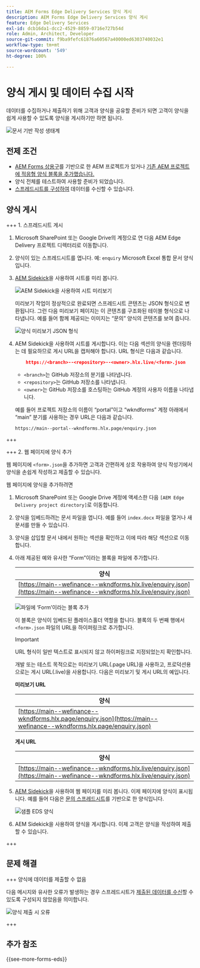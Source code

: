 ```yaml
---
title: AEM Forms Edge Delivery Services 양식 게시
description: AEM Forms Edge Delivery Services 양식 게시
feature: Edge Delivery Services
exl-id: dcb16da1-dcc2-4529-8859-0716e727b54d
role: Admin, Architect, Developer
source-git-commit: f9ba9fefc61876a60567a40000ed6303740032e1
workflow-type: tm+mt
source-wordcount: '549'
ht-degree: 100%

---
```


# 양식 게시 및 데이터 수집 시작

데이터를 수집하거나 제출하기 위해 고객과 양식을 공유할 준비가 되면 고객이 양식을 쉽게 사용할 수 있도록 양식을 게시하기만 하면 됩니다.

![문서 기반 작성 생태계](/help/edge/assets/document-based-authoring-workflow-publish-form.png)

## 전제 조건

* [AEM Forms 상용구](/help/edge/docs/forms/tutorial.md#create-a-new-aem-project-pre-configured-with-adaptive-forms-block)를 기반으로 한 AEM 프로젝트가 있거나 [기존 AEM 프로젝트에 적응형 양식 블록을 추가했습니다.](/help/edge/docs/forms/tutorial.md#add-adaptive-forms-block-to-your-existing-aem-project)
* 양식 전체를 테스트하여 사용할 준비가 되었습니다.
* [스프레드시트를 구성하여](/help/edge/docs/forms/submit-forms.md) 데이터를 수신할 수 있습니다.


## 양식 게시

+++ 1. 스프레드시트 게시

1. Microsoft SharePoint 또는 Google Drive의 계정으로 연 다음 AEM Edge Delivery 프로젝트 디렉터리로 이동합니다.

1. 양식이 있는 스프레드시트를 엽니다. 예: `enquiry` Microsoft Excel 통합 문서 양식입니다.

1. [AEM Sidekick](https://www.aem.live/developer/tutorial#preview-and-publish-your-content)을 사용하여 시트를 미리 봅니다.

   ![AEM Sidekick을 사용하여 시트 미리보기](/help/edge/assets/preview-form.png)

   미리보기 작업이 정상적으로 완료되면 스프레드시트 콘텐츠는 JSON 형식으로 변환됩니다. 그런 다음 미리보기 페이지는 이 콘텐츠를 구조화된 테이블 형식으로 나타냅니다. 예를 들어 함께 제공되는 이미지는 “문의” 양식의 콘텐츠를 보여 줍니다.

   ![양식 미리보기 JSON 형식](/help/edge/assets/forms-preview-json-format.png)

1. AEM Sidekick을 사용하여 시트를 게시합니다. 이는 다음 섹션의 양식을 렌더링하는 데 필요하므로 게시 URL을 캡처해야 합니다. URL 형식은 다음과 같습니다.


   ```JSON
       https://<branch>--<repository>--<owner>.hlx.live/<form>.json
   ```

   * `<branch>`는 GitHub 저장소의 분기를 나타냅니다.
   * `<repository>`는 GitHub 저장소를 나타냅니다.
   * `<owner>`는 GitHub 저장소를 호스팅하는 GitHub 계정의 사용자 이름을 나타냅니다.

   예를 들어 프로젝트 저장소의 이름이 “portal”이고 “wkndforms” 계정 아래에서 “main” 분기를 사용하는 경우 URL은 다음과 같습니다.

   `https://main--portal--wkndforms.hlx.page/enquiry.json`

+++

+++ 2. 웹 페이지에 양식 추가

웹 페이지에 `<form>.json`을 추가하면 고객과 간편하게 상호 작용하여 양식 작성기에서 양식을 손쉽게 작성하고 제출할 수 있습니다.


웹 페이지에 양식을 추가하려면

1. Microsoft SharePoint 또는 Google Drive 계정에 액세스한 다음 `[AEM Edge Delivery project directory]`로 이동합니다.

1. 양식을 임베드하려는 문서 파일을 엽니다. 예를 들어 `index.docx` 파일을 열거나 새 문서를 만들 수 있습니다.

1. 양식을 삽입할 문서 내에서 원하는 섹션을 확인하고 이에 따라 해당 섹션으로 이동합니다.

1. 아래 제공된 예와 유사한 “Form”이라는 블록을 파일에 추가합니다.

   | 양식 |
   |---|
   | [https://main--wefinance--wkndforms.hlx.live/enquiry.json](https://main--wefinance--wkndforms.hlx.live/enquiry.json) |

   ![파일에 ‘Form’이라는 블록 추가](/help/edge/assets/enquiry-doc-to-embed-form.png)

   이 블록은 양식이 임베드된 플레이스홀더 역할을 합니다. 블록의 두 번째 행에서 `<form>.json` 파일의 URL을 하이퍼링크로 추가합니다.

   >[!IMPORTANT]
   >
   >
   > URL 형식이 일반 텍스트로 표시되지 않고 하이퍼링크로 지정되었는지 확인합니다.

   개발 또는 테스트 목적으로는 미리보기 URL(.page URL)을 사용하고, 프로덕션용으로는 게시 URL(.live)을 사용합니다. 다음은 미리보기 및 게시 URL의 예입니다.

   **미리보기 URL**

   | 양식 |
   |---|
   | [https://main--wefinance--wkndforms.hlx.page/enquiry.json](https://main--wefinance--wkndforms.hlx.page/enquiry.json) |


   **게시 URL**

   | 양식 |
   |---|
   | [https://main--wefinance--wkndforms.hlx.live/enquiry.json](https://main--wefinance--wkndforms.hlx.live/enquiry.json) |

1. [AEM Sidekick](https://www.aem.live/developer/tutorial#preview-and-publish-your-content)을 사용하여 웹 페이지를 미리 봅니다. 이제 페이지에 양식이 표시됩니다. 예를 들어 다음은 [문의 스프레드시트](https://docs.google.com/spreadsheets/d/196lukD028RDK_evBelkOonPxC7w0l_IiJ-Yx3DvMfNk/edit#gid=0)를 기반으로 한 양식입니다.


   ![샘플 EDS 양식](/help/edge/assets/eds-form.png)

1. AEM Sidekick을 사용하여 양식을 게시합니다. 이제 고객은 양식을 작성하여 제출할 수 있습니다.

+++

## 문제 해결

+++ 양식에 데이터를 제출할 수 없음

다음 메시지와 유사한 오류가 발생하는 경우 스프레드시트가 [제출된 데이터를 수신](/help/edge/docs/forms/submit-forms.md)할 수 있도록 구성되지 않았음을 의미합니다.

![양식 제출 시 오류](/help/edge/assets/form-error.png)

+++


## 추가 참조

{{see-more-forms-eds}}
